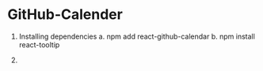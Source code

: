 # GitHub-Calender

1. Installing dependencies
   a.   npm add react-github-calendar
   b.   npm install react-tooltip   

2. 